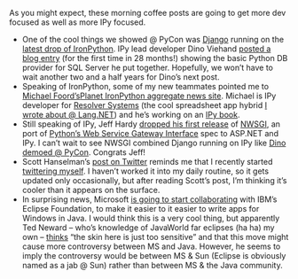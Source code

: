 As you might expect, these morning coffee posts are going to get more
dev focused as well as more IPy focused.

-   One of the cool things we showed @ PyCon was
    [Django](http://www.djangoproject.com/) running on the [latest drop
    of
    IronPython](http://www.codeplex.com/IronPython/Release/ProjectReleases.aspx?ReleaseId=10266).
    IPy lead developer Dino Viehand [posted a blog
    entry](http://blogs.msdn.com/dinoviehland/archive/2008/03/17/ironpython-ms-sql-and-pep-249.aspx)
    (for the first time in 28 months!) showing the basic Python DB
    provider for SQL Server he put together. Hopefully, we won’t have to
    wait another two and a half years for Dino’s next post.
-   Speaking of IronPython, some of my new teammates pointed me to
    [Michael
    Foord’s](http://www.voidspace.org.uk/voidspace/index.shtml)[Planet
    IronPython aggregate news
    site](http://www.voidspace.org.uk/ironpython/planet/). Michael is
    IPy developer for [Resolver
    Systems](http://www.resolversystems.com/) (the cool spreadsheet app
    hybrid [I wrote about @
    Lang.NET](http://www.devhawk.net/2008/01/31/Morning+Coffee+141+LangNET+08+Edition.aspx))
    and he’s working on an [IPy book](http://www.manning.com/foord).
-   Still speaking of IPy, Jeff Hardy [dropped his first
    release](http://lists.ironpython.com/pipermail/users-ironpython.com/2008-March/006649.html)
    of [NWSGI](http://www.codeplex.com/NWSGI), an port of [Python’s Web
    Service Gateway Interface](http://www.python.org/dev/peps/pep-0333/)
    spec to ASP.NET and IPy. I can’t wait to see NWSGI combined Django
    running on IPy like [Dino demoed @
    PyCon](http://unbracketed.org/2008/mar/16/pycon-2008-django-now-plays-dark-side/).
    Congrats Jeff!
-   Scott Hanselman’s [post on
    Twitter](http://www.hanselman.com/blog/TwitterTheUselessfulnessOfMicroblogging.aspx)
    reminds me that I recently started [twittering
    myself](http://twitter.com/devhawk). I haven’t worked it into my
    daily routine, so it gets updated only occasionally, but after
    reading Scott’s post, I’m thinking it’s cooler than it appears on
    the surface. 
-   In surprising news, Microsoft [is going to start
    collaborating](http://port25.technet.com/archive/2008/03/19/supernova.aspx)
    with IBM’s Eclipse Foundation, to make it easier to it easier to
    write apps for Windows in Java. I would think this is a very cool
    thing, but apparently Ted Neward – who’s knowledge of JavaWorld far
    eclipses (ha ha) my own –
    [thinks](http://blogs.tedneward.com/2008/03/20/Eclipse+Gets+Some+Help+Building+Windows+Apps+From+Microsoft.aspx)
    “the skin here is just too sensitive” and that this move might cause
    more controversy between MS and Java. However, he seems to imply the
    controversy would be between MS & Sun (Eclipse is obviously named as
    a jab @ Sun) rather than between MS & the Java community.

